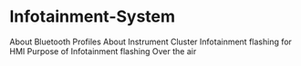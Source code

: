 # Infotainment-System
About Bluetooth Profiles
About Instrument Cluster
Infotainment flashing for HMI
Purpose of Infotainment flashing
Over the air
